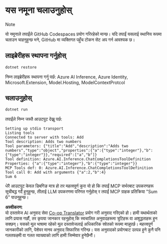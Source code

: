 <!--
CO_OP_TRANSLATOR_METADATA:
{
  "original_hash": "24b8b80f2e64a0ee05d1fc394c158638",
  "translation_date": "2025-05-17T10:40:18+00:00",
  "source_file": "03-GettingStarted/03-llm-client/solution/dotnet/README.md",
  "language_code": "ne"
}
-->
# यस नमूना चलाउनुहोस्

> [!NOTE]
> यो नमूनाले तपाईंले GitHub Codespaces प्रयोग गरिरहेको मान्छ। यदि तपाईं यसलाई स्थानिय रूपमा चलाउन चाहनुहुन्छ भने, GitHub मा व्यक्तिगत पहुँच टोकन सेट अप गर्न आवश्यक छ।

## लाइब्रेरीहरू स्थापना गर्नुहोस्

```sh
dotnet restore
```

निम्न लाइब्रेरीहरू स्थापना गर्नु पर्छ: Azure AI Inference, Azure Identity, Microsoft.Extension, Model.Hosting, ModelContextProtcol 

## चलाउनुहोस्

```sh 
dotnet run
```

तपाईंले निम्न जस्तै आउटपुट देख्नु पर्छ:

```text
Setting up stdio transport
Listing tools
Connected to server with tools: Add
Tool description: Adds two numbers
Tool parameters: {"title":"Add","description":"Adds two numbers","type":"object","properties":{"a":{"type":"integer"},"b":{"type":"integer"}},"required":["a","b"]}
Tool definition: Azure.AI.Inference.ChatCompletionsToolDefinition
Properties: {"a":{"type":"integer"},"b":{"type":"integer"}}
MCP Tools def: 0: Azure.AI.Inference.ChatCompletionsToolDefinition
Tool call 0: Add with arguments {"a":2,"b":4}
Sum 6
```

धेरै आउटपुट केवल डिबगिङ मात्र हो तर महत्वपूर्ण कुरा यो हो कि तपाईं MCP सर्भरबाट उपकरणहरू सूचीबद्ध गर्दै हुनुहुन्छ, तीलाई LLM उपकरणमा परिणत गर्नुहोस् र तपाईं MCP ग्राहक प्रतिक्रिया "Sum 6" पाउनुहुन्छ।

**अस्वीकरण**:  
यो दस्तावेज AI अनुवाद सेवा [Co-op Translator](https://github.com/Azure/co-op-translator) प्रयोग गरी अनुवाद गरिएको हो। हामी यथार्थताको लागि प्रयास गर्छौं, तर कृपया जानकार रहनुहोस् कि स्वचालित अनुवादहरूमा त्रुटिहरू वा अशुद्धताहरू हुन सक्छन्। यसको मूल भाषामा रहेको मूल दस्तावेजलाई अधिकारिक स्रोतको रूपमा मान्नुपर्छ। महत्त्वपूर्ण जानकारीको लागि, पेशेवर मानव अनुवाद सिफारिस गरिन्छ। यस अनुवादको प्रयोगबाट उत्पन्न हुने कुनै पनि गलतफहमी वा गलत व्याख्याको लागि हामी जिम्मेवार हुनेछैनौं।